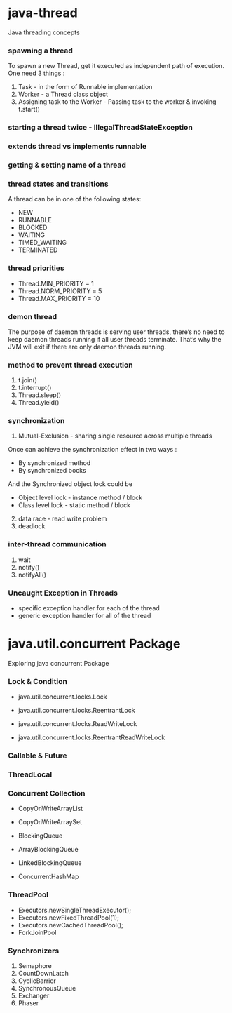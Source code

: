# java-thread
Java threading concepts


### spawning a thread
To spawn a new Thread, get it executed as independent path of execution.
One need 3 things :
1. Task - in the form of Runnable implementation
2. Worker - a Thread class object
3. Assigning task to the Worker - Passing task to the worker & invoking t.start()

### starting a thread twice - IllegalThreadStateException

### extends thread vs implements runnable

### getting & setting name of a thread

### thread states and transitions
A thread can be in one of the following states:
+	NEW
+	RUNNABLE
+	BLOCKED
+	WAITING
+	TIMED_WAITING
+	TERMINATED

### thread priorities
+   Thread.MIN_PRIORITY = 1
+   Thread.NORM_PRIORITY = 5
+   Thread.MAX_PRIORITY = 10


### demon thread
The purpose of daemon threads is serving user threads, there’s no need to keep daemon threads running if all user threads terminate. That’s why the JVM will exit if there are only daemon threads running.

### method to prevent thread execution
1.	t.join()
2.	t.interrupt()
3.	Thread.sleep()
4.	Thread.yield()

### synchronization
1.	Mutual-Exclusion - sharing single resource across multiple threads

Once can achieve the synchronization effect in two ways :
+   By synchronized method
+   By synchronized bocks

And the Synchronized object lock could be
+   Object level lock - instance method / block
+   Class level lock - static method / block 

2.	data race - read write problem
3.	deadlock

### inter-thread communication
1.	wait
2.	notify()
3.	notifyAll()

### Uncaught Exception in Threads
+	specific exception handler for each of the thread
+	generic exception handler for all of the thread

# java.util.concurrent Package
Exploring java concurrent Package


### Lock & Condition
+   java.util.concurrent.locks.Lock
+   java.util.concurrent.locks.ReentrantLock


+   java.util.concurrent.locks.ReadWriteLock
+   java.util.concurrent.locks.ReentrantReadWriteLock

### Callable & Future

### ThreadLocal

### Concurrent Collection

+	CopyOnWriteArrayList
+	CopyOnWriteArraySet


+	BlockingQueue 
+	ArrayBlockingQueue 
+	LinkedBlockingQueue


+	ConcurrentHashMap


### ThreadPool

+	Executors.newSingleThreadExecutor();
+	Executors.newFixedThreadPool(1);
+	Executors.newCachedThreadPool();
+	ForkJoinPool


### Synchronizers

1.	Semaphore 
2.	CountDownLatch
3.	CyclicBarrier
4.	SynchronousQueue
5.	Exchanger
6.	Phaser



 
